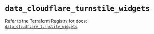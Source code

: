 # `data_cloudflare_turnstile_widgets`

Refer to the Terraform Registry for docs: [`data_cloudflare_turnstile_widgets`](https://registry.terraform.io/providers/cloudflare/cloudflare/5.1.0/docs/data-sources/turnstile_widgets).
